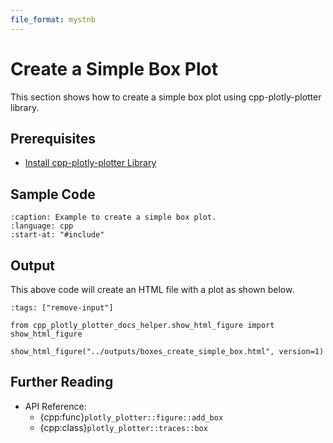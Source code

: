 ```yaml
---
file_format: mystnb
---
```


# Create a Simple Box Plot

This section shows how to create a simple box plot using cpp-plotly-plotter library.

## Prerequisites

- [Install cpp-plotly-plotter Library](../../install.md)

## Sample Code

```{literalinclude} /../../../examples/boxes/create_simple_box.cpp
:caption: Example to create a simple box plot.
:language: cpp
:start-at: "#include"
```

## Output

This above code will create an HTML file with a plot as shown below.

```{code-cell}
:tags: ["remove-input"]

from cpp_plotly_plotter_docs_helper.show_html_figure import show_html_figure

show_html_figure("../outputs/boxes_create_simple_box.html", version=1)
```

## Further Reading

- API Reference:
  - {cpp:func}`plotly_plotter::figure::add_box`
  - {cpp:class}`plotly_plotter::traces::box`
